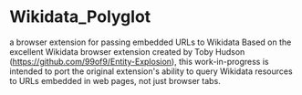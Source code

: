 # Wikidata_Polyglot
a browser extension for passing embedded URLs to Wikidata
Based on the excellent Wikidata browser extension created by Toby Hudson (https://github.com/99of9/Entity-Explosion), this work-in-progress is intended to port the original extension's ability to query Wikidata resources to URLs embedded in web pages, not just browser tabs.

